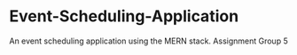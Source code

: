 # Event-Scheduling-Application
An event scheduling application using the MERN stack.
Assignment Group 5
